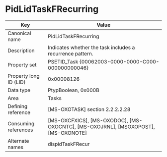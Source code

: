 # PidLidTaskFRecurring

| Key | Value |
|---|---|
| Canonical name | PidLidTaskFRecurring |
| Description | Indicates whether the task includes a recurrence pattern. |
| Property set | PSETID_Task {00062003-0000-0000-C000-000000000046} |
| Property long ID (LID) | 0x00008126 |
| Data type | PtypBoolean, 0x000B |
| Area | Tasks |
| Defining reference | [MS-OXOTASK] section 2.2.2.2.28 |
| Consuming references | [MS-OXCFXICS], [MS-OXODOC], [MS-OXOCNTC], [MS-OXOJRNL], [MSOXOPOST], [MS-OXONOTE] |
| Alternate names | dispidTaskFRecur |
